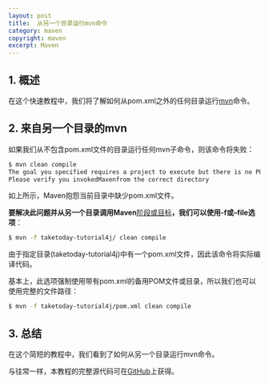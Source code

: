 ```yaml
---
layout: post
title:  从另一个目录运行mvn命令
category: maven
copyright: maven
excerpt: Maven
---
```


## 1. 概述

在这个快速教程中，我们将了解如何从pom.xml之外的任何目录运行[mvn](https://www.baeldung.com/maven)命令。

## 2. 来自另一个目录的mvn

如果我们从不包含pom.xml文件的目录运行任何mvn子命令，则该命令将失败：

```bash
$ mvn clean compile
The goal you specified requires a project to execute but there is no POM in this directory.
Please verify you invokedMavenfrom the correct directory
```

如上所示，Maven抱怨当前目录中缺少pom.xml文件。

**要解决此问题并从另一个目录调用Maven**[阶段或目标](https://www.baeldung.com/maven-goals-phases)**，我们可以使用-f或–file选项**：

```bash
$ mvn -f taketoday-tutorial4j/ clean compile
```

由于指定目录(taketoday-tutorial4j)中有一个pom.xml文件，因此该命令将实际编译代码。

基本上，此选项强制使用带有pom.xml的备用POM文件或目录，所以我们也可以使用完整的文件路径：

```bash
$ mvn -f taketoday-tutorial4j/pom.xml clean compile
```

## 3. 总结

在这个简短的教程中，我们看到了如何从另一个目录运行mvn命令。

与往常一样，本教程的完整源代码可在[GitHub](https://github.com/tuyucheng7/taketoday-tutorial4j/tree/master/maven.modules)上获得。